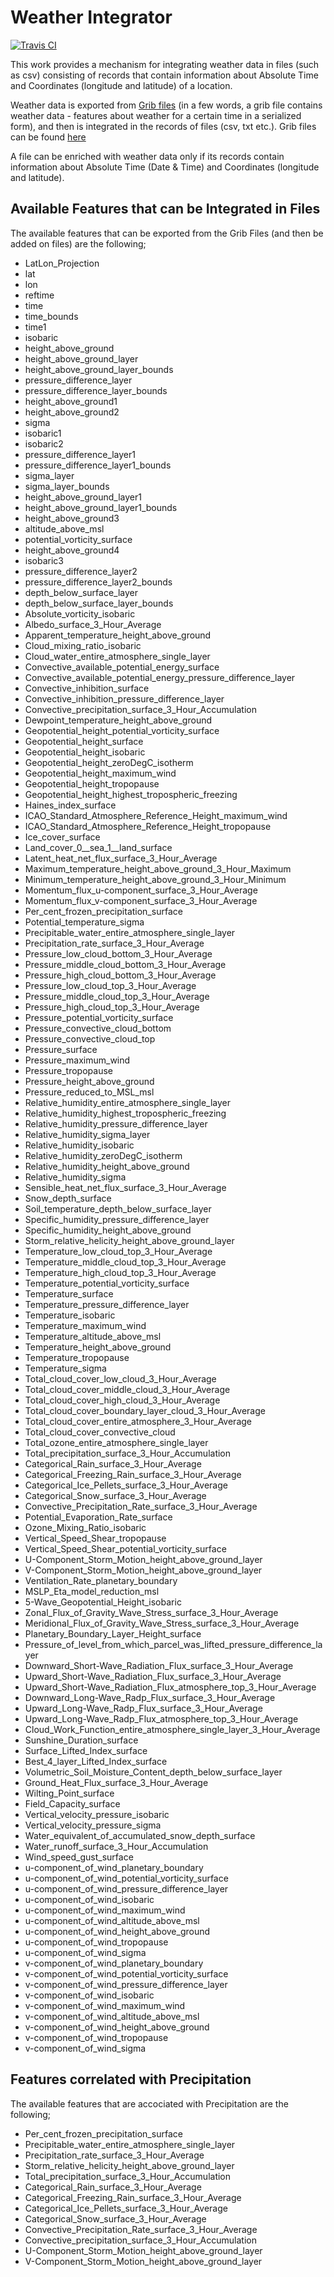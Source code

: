 Weather Integrator
=========
[![Travis CI](https://travis-ci.org/nkoutroumanis/Weather-Integrator.svg?branch=master)](https://travis-ci.org/nkoutroumanis/Weather-Integrator)<br/>

This work provides a mechanism for integrating weather data in files (such as csv) consisting of records that contain information about Absolute Time and Coordinates (longitude and latitude) of a location.

Weather data is exported from [Grib files](http://weather.mailasail.com/Franks-Weather/Grib-Files-Explained)
(in a few words, a grib file contains weather data - features about weather for a certain time in a serialized form), and then is integrated in the records of files (csv, txt etc.). Grib files can be found [here](ftp://nomads.ncdc.noaa.gov/GFS/Grid4/)

A file can be enriched with weather data only if its records contain information about Absolute Time (Date & Time) and Coordinates (longitude and latitude).



Available Features that can be Integrated in Files
------------
The available features that can be exported from the Grib Files (and then be added on files) are the following;
* LatLon_Projection
* lat
* lon
* reftime
* time
* time_bounds
* time1
* isobaric
* height_above_ground
* height_above_ground_layer
* height_above_ground_layer_bounds
* pressure_difference_layer
* pressure_difference_layer_bounds
* height_above_ground1
* height_above_ground2
* sigma
* isobaric1
* isobaric2
* pressure_difference_layer1
* pressure_difference_layer1_bounds
* sigma_layer
* sigma_layer_bounds
* height_above_ground_layer1
* height_above_ground_layer1_bounds
* height_above_ground3
* altitude_above_msl
* potential_vorticity_surface
* height_above_ground4
* isobaric3
* pressure_difference_layer2
* pressure_difference_layer2_bounds
* depth_below_surface_layer
* depth_below_surface_layer_bounds
* Absolute_vorticity_isobaric
* Albedo_surface_3_Hour_Average
* Apparent_temperature_height_above_ground
* Cloud_mixing_ratio_isobaric
* Cloud_water_entire_atmosphere_single_layer
* Convective_available_potential_energy_surface
* Convective_available_potential_energy_pressure_difference_layer
* Convective_inhibition_surface
* Convective_inhibition_pressure_difference_layer
* Convective_precipitation_surface_3_Hour_Accumulation
* Dewpoint_temperature_height_above_ground
* Geopotential_height_potential_vorticity_surface
* Geopotential_height_surface
* Geopotential_height_isobaric
* Geopotential_height_zeroDegC_isotherm
* Geopotential_height_maximum_wind
* Geopotential_height_tropopause
* Geopotential_height_highest_tropospheric_freezing
* Haines_index_surface
* ICAO_Standard_Atmosphere_Reference_Height_maximum_wind
* ICAO_Standard_Atmosphere_Reference_Height_tropopause
* Ice_cover_surface
* Land_cover_0__sea_1__land_surface
* Latent_heat_net_flux_surface_3_Hour_Average
* Maximum_temperature_height_above_ground_3_Hour_Maximum
* Minimum_temperature_height_above_ground_3_Hour_Minimum
* Momentum_flux_u-component_surface_3_Hour_Average
* Momentum_flux_v-component_surface_3_Hour_Average
* Per_cent_frozen_precipitation_surface
* Potential_temperature_sigma
* Precipitable_water_entire_atmosphere_single_layer
* Precipitation_rate_surface_3_Hour_Average
* Pressure_low_cloud_bottom_3_Hour_Average
* Pressure_middle_cloud_bottom_3_Hour_Average
* Pressure_high_cloud_bottom_3_Hour_Average
* Pressure_low_cloud_top_3_Hour_Average
* Pressure_middle_cloud_top_3_Hour_Average
* Pressure_high_cloud_top_3_Hour_Average
* Pressure_potential_vorticity_surface
* Pressure_convective_cloud_bottom
* Pressure_convective_cloud_top
* Pressure_surface
* Pressure_maximum_wind
* Pressure_tropopause
* Pressure_height_above_ground
* Pressure_reduced_to_MSL_msl
* Relative_humidity_entire_atmosphere_single_layer
* Relative_humidity_highest_tropospheric_freezing
* Relative_humidity_pressure_difference_layer
* Relative_humidity_sigma_layer
* Relative_humidity_isobaric
* Relative_humidity_zeroDegC_isotherm
* Relative_humidity_height_above_ground
* Relative_humidity_sigma
* Sensible_heat_net_flux_surface_3_Hour_Average
* Snow_depth_surface
* Soil_temperature_depth_below_surface_layer
* Specific_humidity_pressure_difference_layer
* Specific_humidity_height_above_ground
* Storm_relative_helicity_height_above_ground_layer
* Temperature_low_cloud_top_3_Hour_Average
* Temperature_middle_cloud_top_3_Hour_Average
* Temperature_high_cloud_top_3_Hour_Average
* Temperature_potential_vorticity_surface
* Temperature_surface
* Temperature_pressure_difference_layer
* Temperature_isobaric
* Temperature_maximum_wind
* Temperature_altitude_above_msl
* Temperature_height_above_ground
* Temperature_tropopause
* Temperature_sigma
* Total_cloud_cover_low_cloud_3_Hour_Average
* Total_cloud_cover_middle_cloud_3_Hour_Average
* Total_cloud_cover_high_cloud_3_Hour_Average
* Total_cloud_cover_boundary_layer_cloud_3_Hour_Average
* Total_cloud_cover_entire_atmosphere_3_Hour_Average
* Total_cloud_cover_convective_cloud
* Total_ozone_entire_atmosphere_single_layer
* Total_precipitation_surface_3_Hour_Accumulation
* Categorical_Rain_surface_3_Hour_Average
* Categorical_Freezing_Rain_surface_3_Hour_Average
* Categorical_Ice_Pellets_surface_3_Hour_Average
* Categorical_Snow_surface_3_Hour_Average
* Convective_Precipitation_Rate_surface_3_Hour_Average
* Potential_Evaporation_Rate_surface
* Ozone_Mixing_Ratio_isobaric
* Vertical_Speed_Shear_tropopause
* Vertical_Speed_Shear_potential_vorticity_surface
* U-Component_Storm_Motion_height_above_ground_layer
* V-Component_Storm_Motion_height_above_ground_layer
* Ventilation_Rate_planetary_boundary
* MSLP_Eta_model_reduction_msl
* 5-Wave_Geopotential_Height_isobaric
* Zonal_Flux_of_Gravity_Wave_Stress_surface_3_Hour_Average
* Meridional_Flux_of_Gravity_Wave_Stress_surface_3_Hour_Average
* Planetary_Boundary_Layer_Height_surface
* Pressure_of_level_from_which_parcel_was_lifted_pressure_difference_layer
* Downward_Short-Wave_Radiation_Flux_surface_3_Hour_Average
* Upward_Short-Wave_Radiation_Flux_surface_3_Hour_Average
* Upward_Short-Wave_Radiation_Flux_atmosphere_top_3_Hour_Average
* Downward_Long-Wave_Radp_Flux_surface_3_Hour_Average
* Upward_Long-Wave_Radp_Flux_surface_3_Hour_Average
* Upward_Long-Wave_Radp_Flux_atmosphere_top_3_Hour_Average
* Cloud_Work_Function_entire_atmosphere_single_layer_3_Hour_Average
* Sunshine_Duration_surface
* Surface_Lifted_Index_surface
* Best_4_layer_Lifted_Index_surface
* Volumetric_Soil_Moisture_Content_depth_below_surface_layer
* Ground_Heat_Flux_surface_3_Hour_Average
* Wilting_Point_surface
* Field_Capacity_surface
* Vertical_velocity_pressure_isobaric
* Vertical_velocity_pressure_sigma
* Water_equivalent_of_accumulated_snow_depth_surface
* Water_runoff_surface_3_Hour_Accumulation
* Wind_speed_gust_surface
* u-component_of_wind_planetary_boundary
* u-component_of_wind_potential_vorticity_surface
* u-component_of_wind_pressure_difference_layer
* u-component_of_wind_isobaric
* u-component_of_wind_maximum_wind
* u-component_of_wind_altitude_above_msl
* u-component_of_wind_height_above_ground
* u-component_of_wind_tropopause
* u-component_of_wind_sigma
* v-component_of_wind_planetary_boundary
* v-component_of_wind_potential_vorticity_surface
* v-component_of_wind_pressure_difference_layer
* v-component_of_wind_isobaric
* v-component_of_wind_maximum_wind
* v-component_of_wind_altitude_above_msl
* v-component_of_wind_height_above_ground
* v-component_of_wind_tropopause
* v-component_of_wind_sigma

Features correlated with Precipitation
------------
The available features that are accociated with Precipitation are the following;
* Per_cent_frozen_precipitation_surface
* Precipitable_water_entire_atmosphere_single_layer
* Precipitation_rate_surface_3_Hour_Average
* Storm_relative_helicity_height_above_ground_layer
* Total_precipitation_surface_3_Hour_Accumulation
* Categorical_Rain_surface_3_Hour_Average
* Categorical_Freezing_Rain_surface_3_Hour_Average
* Categorical_Ice_Pellets_surface_3_Hour_Average
* Categorical_Snow_surface_3_Hour_Average
* Convective_Precipitation_Rate_surface_3_Hour_Average
* Convective_precipitation_surface_3_Hour_Accumulation
* U-Component_Storm_Motion_height_above_ground_layer
* V-Component_Storm_Motion_height_above_ground_layer